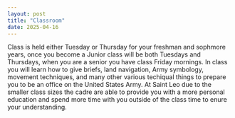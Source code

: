 ```yaml
---
layout: post
title: "Classroom"
date: 2025-04-16
---
```

Class is held either Tuesday or Thursday for your freshman and sophmore years, once you become a Junior class will be both Tuesdays and Thursdays, 
when you are a senior you have class Friday mornings.
In class you will learn how to give briefs, land navigation, Army symbology, movement techniques, 
and many other various techiqual things to prepare you to be an office on the United States Army.
At Saint Leo due to the smaller class sizes the cadre are able to provide you with a more personal education and spend more time with you outside of the class time to enure your understanding.
